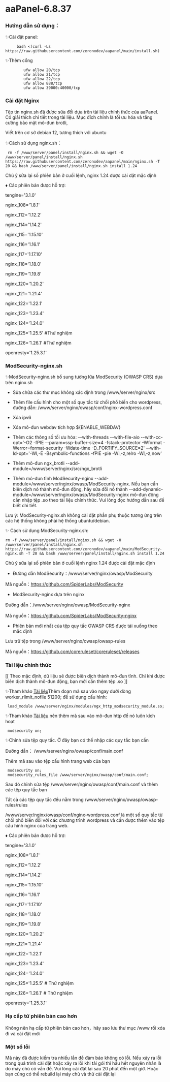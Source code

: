 # aaPanel-6.8.37

### Hướng dẫn sử dụng：

✨Cài đặt panel:
```
     bash <(curl -Ls https://raw.githubusercontent.com/zeronxdev/aapanel/main/install.sh)
```


✨Thêm cổng

            ufw allow 20/tcp
            ufw allow 21/tcp
            ufw allow 22/tcp
            ufw allow 888/tcp
            ufw allow 39000:40000/tcp

### Cài đặt Nginx 


Tệp tin nginx.sh đã được sửa đổi dựa trên tài liệu chính thức của aaPanel. Có giải thích chi tiết trong tài liệu. Mục đích chính là tối ưu hóa và tăng cường bảo mật mô-đun brotli,

Viết trên cơ sở debian 12, tương thích với ubuntu


✨Cách sử dụng nginx.sh：

     rm -f /www/server/panel/install/nginx.sh && wget -O /www/server/panel/install/nginx.sh https://raw.githubusercontent.com/zeronxdev/aapanel/main/nginx.sh -T 20 && bash /www/server/panel/install/nginx.sh install 1.24

Chú ý sửa lại số phiên bản ở cuối lệnh, nginx 1.24 được cài đặt mặc định

♦ Các phiên bản được hỗ trợ:

tengine='3.1.0'

nginx_108='1.8.1'

nginx_112='1.12.2'

nginx_114='1.14.2'

nginx_115='1.15.10'

nginx_116='1.16.1'

nginx_117='1.17.10'

nginx_118='1.18.0'

nginx_119='1.19.8'

nginx_120='1.20.2'

nginx_121='1.21.4'

nginx_122='1.22.1'

nginx_123='1.23.4'

nginx_124='1.24.0'

nginx_125='1.25.5' #Thử nghiệm

nginx_126='1.26.1' #Thử nghiệm

openresty='1.25.3.1'

### ModSecurity-nginx.sh

✨ModSecurity-nginx.sh bổ sung tường lửa ModSecurity (OWASP CRS) dựa trên nginx.sh

+ Sửa chữa các thư mục không xác định trong /www/server/nginx/src

+ Thêm file cấu hình cho một số quy tắc từ chối phổ biến cho wordpress, đường dẫn: /www/server/nginx/owasp/conf/nginx-wordpress.conf

+ Xóa ipv6 

+ Xóa mô-đun webdav tích hợp ${ENABLE_WEBDAV}

+ Thêm các thông số tối ưu hóa: --with-threads --with-file-aio  --with-cc-opt='-O2 -fPIE --param=ssp-buffer-size=4 -fstack-protector -Wformat -Werror=format-security -Wdate-time -D_FORTIFY_SOURCE=2' --with-ld-opt='-Wl,-E -Bsymbolic-functions -fPIE -pie -Wl,-z,relro -Wl,-z,now'

+ Thêm mô-đun ngx_brotli --add-module=/www/server/nginx/src/ngx_brotli

+ Thêm mô-đun tĩnh ModSecurity-nginx --add-module=/www/server/nginx/owasp/ModSecurity-nginx. Nếu bạn cần biên dịch nó thành mô-đun động, hãy sửa đổi nó thành --add-dynamic-module=/www/server/nginx/owasp/ModSecurity-nginx mô-đun động cần nhập tệp .so theo tài liệu chính thức. Vui lòng đọc hướng dẫn sau để biết chi tiết.


Lưu ý: ModSecurity-nginx.sh không cài đặt phần phụ thuộc tương ứng trên các hệ thống không phải hệ thống ubuntu/debian.

✨ Cách sử dụng ModSecurity-nginx.sh: 
```
rm -f /www/server/panel/install/nginx.sh && wget -O  /www/server/panel/install/nginx.sh https://raw.githubusercontent.com/zeronxdev/aapanel/main/ModSecurity-nginx.sh -T 20 && bash /www/server/panel/install/nginx.sh install 1.24
```
Chú ý sửa lại số phiên bản ở cuối lệnh nginx 1.24 được cài đặt mặc định

+ Đường dẫn ModSecurity：/www/server/nginx/owasp/ModSecurity

Mã nguồn：https://github.com/SpiderLabs/ModSecurity

+ ModSecurity-nginx dựa trên nginx

Đường dẫn：/www/server/nginx/owasp/ModSecurity-nginx

Mã nguồn：https://github.com/SpiderLabs/ModSecurity-nginx

+ Phiên bản mới nhất của tệp quy tắc OWASP CRS được tải xuống theo mặc định

Lưu trữ tệp trong /www/server/nginx/owasp/owasp-rules

Mã nguồn：https://github.com/coreruleset/coreruleset/releases

### Tài liệu chính thức

[[ Theo mặc định, dữ liệu sẽ được biên dịch thành mô-đun tĩnh. Chỉ khi được biên dịch thành mô-đun động, bạn mới cần thêm tệp .so ]]

✨Tham khảo <a href="https://www.netnea.com/cms/nginx-tutorial-6_embedding-modsecurity/"  target="_blank">Tài liệu</a>Thêm đoạn mã sau vào ngay dưới dòng worker_rlimit_nofile 51200; để sử dụng cấu hình:

     load_module /www/server/nginx/modules/ngx_http_modsecurity_module.so;

✨Tham khảo <a href="https://www.netnea.com/cms/nginx-tutorial-6_embedding-modsecurity/"  target="_blank">Tài liệu</a> nên thêm mã sau vào mô-đun http để nó luôn kích hoạt


     modsecurity on;

✨Chỉnh sửa tệp quy tắc. Ở đây bạn có thể nhập các quy tắc bạn cần

Đường dẫn： /www/server/nginx/owasp/conf/main.conf

Thêm mã sau vào tệp cấu hình trang web của bạn

     modsecurity on;
     modsecurity_rules_file /www/server/nginx/owasp/conf/main.conf;

Sau đó chỉnh sửa tệp /www/server/nginx/owasp/conf/main.conf và thêm các tệp quy tắc bạn

Tất cả các tệp quy tắc đều nằm trong /www/server/nginx/owasp/owasp-rules/rules

/www/server/nginx/owasp/conf/nginx-wordpress.conf là một số quy tắc từ chối phổ biến đối với các chương trình wordpress và cần được thêm vào tệp cấu hình nginx của trang web.

♦ Các phiên bản được hỗ trợ:

tengine='3.1.0'

nginx_108='1.8.1'

nginx_112='1.12.2'

nginx_114='1.14.2'

nginx_115='1.15.10'

nginx_116='1.16.1'

nginx_117='1.17.10'

nginx_118='1.18.0'

nginx_119='1.19.8'

nginx_120='1.20.2'

nginx_121='1.21.4'

nginx_122='1.22.1'

nginx_123='1.23.4'

nginx_124='1.24.0'

nginx_125='1.25.5' # Thử nghiệm

nginx_126='1.26.1' # Thử nghiệm

openresty='1.25.3.1'

### Hạ cấp từ phiên bản cao hơn
Không nên hạ cấp từ phiên bản cao hơn，hãy sao lưu thư mục /www rồi xóa đi và cài đặt mới

### Một số lỗi
Mã này đã được kiểm tra nhiều lần để đảm bảo không có lỗi. Nếu xảy ra lỗi trong quá trình cài đặt hoặc xảy ra lỗi khi tải gói thì hầu hết nguyên nhân là do máy chủ có vấn đề. Vui lòng cài đặt lại sau 20 phút đến một giờ. Hoặc bạn cũng có thể rebuild lại máy chủ và thử cài đặt lại

